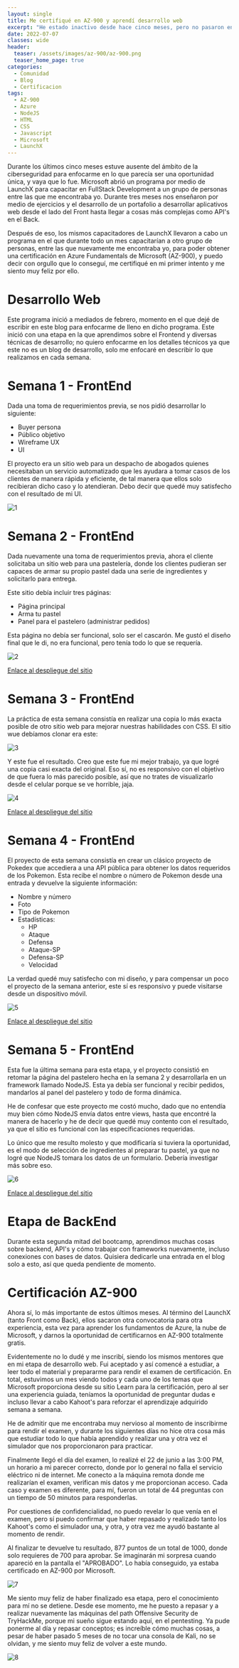 ```yaml
---
layout: single
title: Me certifiqué en AZ-900 y aprendí desarrollo web
excerpt: "He estado inactivo desde hace cinco meses, pero no pasaron en balde. Durante este tiempo aprendí desarrollo web y me certifiqué en AZ-900"
date: 2022-07-07
classes: wide
header:
  teaser: /assets/images/az-900/az-900.png
  teaser_home_page: true
categories:
  - Comunidad
  - Blog
  - Certificacion
tags:
  - AZ-900
  - Azure
  - NodeJS
  - HTML
  - CSS
  - Javascript
  - Microsoft
  - LaunchX
---
```


Durante los últimos cinco meses estuve ausente del ámbito de la ciberseguridad para enfocarme en lo que parecía ser una oportunidad única, y vaya que lo fue. Microsoft abrió un programa por medio de LaunchX para capacitar en FullStack Development a un grupo de personas entre las que me encontraba yo. Durante tres meses nos enseñaron por medio de ejercicios y el desarrollo de un portafolio a desarrollar aplicativos web desde el lado del Front hasta llegar a cosas más complejas como API's en el Back. 

Después de eso, los mismos capacitadores de LaunchX llevaron a cabo un programa en el que durante todo un mes capacitarían a otro grupo de personas, entre las que nuevamente me encontraba yo, para poder obtener una certificación en Azure Fundamentals de Microsoft (AZ-900), y puedo decir con orgullo que lo conseguí, me certifiqué en mi primer intento y me siento muy feliz por ello.

# Desarrollo Web
Este programa inició a mediados de febrero, momento en el que dejé de escribir en este blog para enfocarme de lleno en dicho programa. Este inició con una etapa en la que aprendimos sobre el Frontend y diversas técnicas de desarrollo; no quiero enfocarme en los detalles técnicos ya que este no es un blog de desarrollo, solo me enfocaré en describir lo que realizamos en cada semana.

# Semana 1 - FrontEnd
Dada una toma de requerimientos previa, se nos pidió desarrollar lo siguiente:
- Buyer persona
- Público objetivo
- Wireframe UX
- UI

El proyecto era un sitio web para un despacho de abogados quienes necesitaban un servicio automatizado que les ayudara a tomar casos de los clientes de manera rápida y eficiente, de tal manera que ellos solo recibieran dicho caso y lo atendieran. Debo decir que quedé muy satisfecho con el resultado de mi UI.

![1]

# Semana 2 - FrontEnd
Dada nuevamente una toma de requerimientos previa, ahora el cliente solicitaba un sitio web para una pastelería, donde los clientes pudieran ser capaces de armar su propio pastel dada una serie de ingredientes y solicitarlo para entrega.

Este sitio debía incluir tres páginas:
- Página principal
- Arma tu pastel
- Panel para el pastelero (administrar pedidos)

Esta página no debía ser funcional, solo ser el cascarón. Me gustó el diseño final que le di, no era funcional, pero tenía todo lo que se requería.

![2]

[Enlace al despliegue del sitio](https://pasteleriamars.000webhostapp.com/)

# Semana 3 - FrontEnd
La práctica de esta semana consistía en realizar una copia lo más exacta posible de otro sitio web para mejorar nuestras habilidades con CSS. El sitio wue debíamos clonar era este:

![3]

Y este fue el resultado. Creo que este fue mi mejor trabajo, ya que logré una copia casi exacta del original. Eso sí, no es responsivo con el objetivo de que fuera lo más parecido posible, así que no trates de visualizarlo desde el celular porque se ve horrible, jaja.

![4]

[Enlace al despliegue del sitio](https://blu3ming.github.io/FrontEnd-Mission-Semana-3/)

# Semana 4 - FrontEnd
El proyecto de esta semana consistía en crear un clásico proyecto de Pokedex que accediera a una API pública para obtener los datos requeridos de los Pokemon. Esta recibe el nombre o número de Pokemon desde una entrada y devuelve la siguiente información:

- Nombre y número
- Foto
- Tipo de Pokemon
- Estadísticas:
  - HP
  - Ataque
  - Defensa
  - Ataque-SP
  - Defensa-SP
  - Velocidad

La verdad quedé muy satisfecho con mi diseño, y para compensar un poco el proyecto de la semana anterior, este sí es responsivo y puede visitarse desde un dispositivo móvil.

![5]

[Enlace al despliegue del sitio](https://blu3ming.github.io/FrontEnd-Mission-Semana-4/)

# Semana 5 - FrontEnd
Esta fue la última semana para esta etapa, y el proyecto consistió en retomar la página del pastelero hecha en la semana 2 y desarrollarla en un framework llamado NodeJS. Esta ya debía ser funcional y recibir pedidos, mandarlos al panel del pastelero y todo de forma dinámica.

He de confesar que este proyecto me costó mucho, dado que no entendía muy bien cómo NodeJS envía datos entre views, hasta que encontré la manera de hacerlo y he de decir que quedé muy contento con el resultado, ya que el sitio es funcional con las especificaciones requeridas.

Lo único que me resulto molesto y que modificaría si tuviera la oportunidad, es el modo de selección de ingredientes al preparar tu pastel, ya que no logré que NodeJS tomara los datos de un formulario. Debería investigar más sobre eso.

![6]

[Enlace al despliegue del sitio](https://blu3ming.github.io/FrontEnd-Mission-Semana-5/#/)

# Etapa de BackEnd
Durante esta segunda mitad del bootcamp, aprendimos muchas cosas sobre backend, API's y cómo trabajar con frameworks nuevamente, incluso conexiones con bases de datos. Quisiera dedicarle una entrada en el blog solo a esto, así que queda pendiente de momento.

# Certificación AZ-900
Ahora sí, lo más importante de estos últimos meses. Al término del LaunchX (tanto Front como Back), ellos sacaron otra convocatoria para otra experiencia, esta vez para aprender los fundamentos de Azure, la nube de Microsoft, y darnos la oportunidad de certificarnos en AZ-900 totalmente gratis.

Evidentemente no lo dudé y me inscribí, siendo los mismos mentores que en mi etapa de desarrollo web. Fui aceptado y así comencé a estudiar, a leer todo el material y prepararme para rendir el examen de certificación. En total, estuvimos un mes viendo todos y cada uno de los temas que Microsoft proporciona desde su sitio Learn para la certificación, pero al ser una experiencia guiada, teníamos la oportunidad de preguntar dudas e incluso llevar a cabo Kahoot's para reforzar el aprendizaje adquirido semana a semana.

He de admitir que me encontraba muy nervioso al momento de inscribirme para rendir el examen, y durante los siguientes días no hice otra cosa más que estudiar todo lo que había aprendido y realizar una y otra vez el simulador que nos proporcionaron para practicar.

Finalmente llegó el día del examen, lo realizé el 22 de junio a las 3:00 PM, un horario a mi parecer correcto, donde por lo general no falla el servicio eléctrico ni de internet. Me conecto a la máquina remota donde me realizarían el examen, verifican mis datos y me proporcionan acceso. Cada caso y examen es diferente, para mí, fueron un total de 44 preguntas con un tiempo de 50 minutos para responderlas.

Por cuestiones de confidencialidad, no puedo revelar lo que venía en el examen, pero sí puedo confirmar que haber repasado y realizado tanto los Kahoot's como el simulador una, y otra, y otra vez me ayudó bastante al momento de rendir.

Al finalizar te devuelve tu resultado, 877 puntos de un total de 1000, donde solo requieres de 700 para aprobar. Se imaginarán mi sorpresa cuando apareció en la pantalla el "APROBADO". Lo había conseguido, ya estaba certificado en AZ-900 por Microsoft.

![7]

Me siento muy feliz de haber finalizado esa etapa, pero el conocimiento para mí no se detiene. Desde ese momento, me he puesto a repasar y a realizar nuevamente las máquinas del path Offensive Security de TryHackMe, porque mi sueño sigue estando aquí, en el pentesting. Ya pude ponerme al día y repasar conceptos; es increíble cómo muchas cosas, a pesar de haber pasado 5 meses de no tocar una consola de Kali, no se olvidan, y me siento muy feliz de volver a este mundo.

![8]

[1]:/assets/images/az-900/ui.png
[2]:/assets/images/az-900/panel.png
[3]:/assets/images/az-900/sitio_original.png
[4]:/assets/images/az-900/clon_sitio.png
[5]:/assets/images/az-900/pokedex.png
[6]:/assets/images/az-900/formulario.png
[7]:/assets/images/az-900/calificacion.jpeg
[8]:/assets/images/az-900/certificado.png